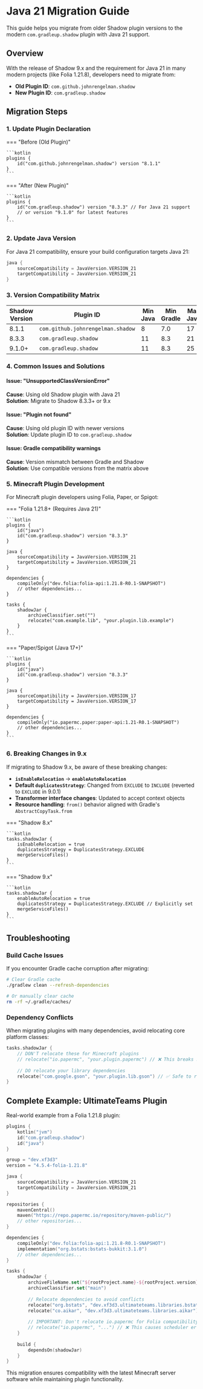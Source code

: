 # Java 21 Migration Guide

This guide helps you migrate from older Shadow plugin versions to the modern `com.gradleup.shadow` plugin with Java 21 support.

## Overview

With the release of Shadow 9.x and the requirement for Java 21 in many modern projects (like Folia 1.21.8), developers need to migrate from:
- **Old Plugin ID**: `com.github.johnrengelman.shadow`
- **New Plugin ID**: `com.gradleup.shadow`

## Migration Steps

### 1. Update Plugin Declaration

=== "Before (Old Plugin)"

    ```kotlin
    plugins {
        id("com.github.johnrengelman.shadow") version "8.1.1"
    }
    ```

=== "After (New Plugin)"

    ```kotlin
    plugins {
        id("com.gradleup.shadow") version "8.3.3" // For Java 21 support
        // or version "9.1.0" for latest features
    }
    ```

### 2. Update Java Version

For Java 21 compatibility, ensure your build configuration targets Java 21:

```kotlin
java {
    sourceCompatibility = JavaVersion.VERSION_21
    targetCompatibility = JavaVersion.VERSION_21
}
```

### 3. Version Compatibility Matrix

| Shadow Version | Plugin ID | Min Java | Min Gradle | Max Java |
|----------------|-----------|----------|------------|----------|
| 8.1.1 | `com.github.johnrengelman.shadow` | 8 | 7.0 | 17 |
| 8.3.3 | `com.gradleup.shadow` | 11 | 8.3 | 21 |
| 9.1.0+ | `com.gradleup.shadow` | 11 | 8.3 | 25 |

### 4. Common Issues and Solutions

#### Issue: "UnsupportedClassVersionError"
**Cause**: Using old Shadow plugin with Java 21  
**Solution**: Migrate to Shadow 8.3.3+ or 9.x

#### Issue: "Plugin not found"
**Cause**: Using old plugin ID with newer versions  
**Solution**: Update plugin ID to `com.gradleup.shadow`

#### Issue: Gradle compatibility warnings
**Cause**: Version mismatch between Gradle and Shadow  
**Solution**: Use compatible versions from the matrix above

### 5. Minecraft Plugin Development

For Minecraft plugin developers using Folia, Paper, or Spigot:

=== "Folia 1.21.8+ (Requires Java 21)"

    ```kotlin
    plugins {
        id("java")
        id("com.gradleup.shadow") version "8.3.3"
    }
    
    java {
        sourceCompatibility = JavaVersion.VERSION_21
        targetCompatibility = JavaVersion.VERSION_21
    }
    
    dependencies {
        compileOnly("dev.folia:folia-api:1.21.8-R0.1-SNAPSHOT")
        // other dependencies...
    }
    
    tasks {
        shadowJar {
            archiveClassifier.set("")
            relocate("com.example.lib", "your.plugin.lib.example")
        }
    }
    ```

=== "Paper/Spigot (Java 17+)"

    ```kotlin
    plugins {
        id("java")
        id("com.gradleup.shadow") version "8.3.3"
    }
    
    java {
        sourceCompatibility = JavaVersion.VERSION_17
        targetCompatibility = JavaVersion.VERSION_17
    }
    
    dependencies {
        compileOnly("io.papermc.paper:paper-api:1.21-R0.1-SNAPSHOT")
        // other dependencies...
    }
    ```

### 6. Breaking Changes in 9.x

If migrating to Shadow 9.x, be aware of these breaking changes:

- **`isEnableRelocation`** → **`enableAutoRelocation`**
- **Default `duplicatesStrategy`**: Changed from `EXCLUDE` to `INCLUDE` (reverted to `EXCLUDE` in 9.0.1)
- **Transformer interface changes**: Updated to accept context objects
- **Resource handling**: `from()` behavior aligned with Gradle's `AbstractCopyTask.from`

=== "Shadow 8.x"

    ```kotlin
    tasks.shadowJar {
        isEnableRelocation = true
        duplicatesStrategy = DuplicatesStrategy.EXCLUDE
        mergeServiceFiles()
    }
    ```

=== "Shadow 9.x"

    ```kotlin
    tasks.shadowJar {
        enableAutoRelocation = true
        duplicatesStrategy = DuplicatesStrategy.EXCLUDE // Explicitly set
        mergeServiceFiles()
    }
    ```

## Troubleshooting

### Build Cache Issues

If you encounter Gradle cache corruption after migrating:

```bash
# Clear Gradle cache
./gradlew clean --refresh-dependencies

# Or manually clear cache
rm -rf ~/.gradle/caches/
```

### Dependency Conflicts

When migrating plugins with many dependencies, avoid relocating core platform classes:

```kotlin
tasks.shadowJar {
    // DON'T relocate these for Minecraft plugins
    // relocate("io.papermc", "your.plugin.papermc") // ❌ This breaks Folia schedulers
    
    // DO relocate your library dependencies
    relocate("com.google.gson", "your.plugin.lib.gson") // ✅ Safe to relocate
}
```

## Complete Example: UltimateTeams Plugin

Real-world example from a Folia 1.21.8 plugin:

```kotlin
plugins {
    kotlin("jvm")
    id("com.gradleup.shadow")
    id("java")
}

group = "dev.xf3d3"
version = "4.5.4-folia-1.21.8"

java {
    sourceCompatibility = JavaVersion.VERSION_21
    targetCompatibility = JavaVersion.VERSION_21
}

repositories {
    mavenCentral()
    maven("https://repo.papermc.io/repository/maven-public/")
    // other repositories...
}

dependencies {
    compileOnly("dev.folia:folia-api:1.21.8-R0.1-SNAPSHOT")
    implementation("org.bstats:bstats-bukkit:3.1.0")
    // other dependencies...
}

tasks {
    shadowJar {
        archiveFileName.set("${rootProject.name}-${rootProject.version}.jar")
        archiveClassifier.set("main")
        
        // Relocate dependencies to avoid conflicts
        relocate("org.bstats", "dev.xf3d3.ultimateteams.libraries.bstats")
        relocate("co.aikar", "dev.xf3d3.ultimateteams.libraries.aikar")
        
        // IMPORTANT: Don't relocate io.papermc for Folia compatibility
        // relocate("io.papermc", "...") // ❌ This causes scheduler errors
    }
    
    build {
        dependsOn(shadowJar)
    }
}
```

This migration ensures compatibility with the latest Minecraft server software while maintaining plugin functionality.

